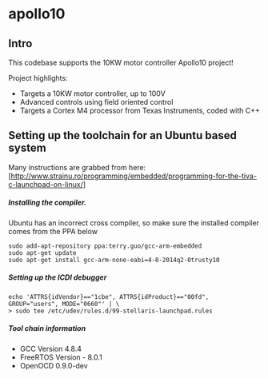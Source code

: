 apollo10
========

## Intro

This codebase supports the 10KW motor controller Apollo10 project!

Project highlights:
+ Targets a 10KW motor controller, up to 100V
+ Advanced controls using field oriented control
+ Targets a Cortex M4 processor from Texas Instruments, coded with C++

## Setting up the toolchain for an Ubuntu based system


Many instructions are grabbed from here:
[http://www.strainu.ro/programming/embedded/programming-for-the-tiva-c-launchpad-on-linux/]

##### Installing the compiler.  

Ubuntu has an incorrect cross compiler, so make sure
the installed compiler comes from the PPA below

```
sudo add-apt-repository ppa:terry.guo/gcc-arm-embedded
sudo apt-get update
sudo apt-get install gcc-arm-none-eabi=4-8-2014q2-0trusty10
```

##### Setting up the ICDI debugger

```
echo 'ATTRS{idVendor}=="1cbe", ATTRS{idProduct}=="00fd", GROUP="users", MODE="0660"' | \
> sudo tee /etc/udev/rules.d/99-stellaris-launchpad.rules
```

##### Tool chain information

+ GCC Version 4.8.4
+ FreeRTOS Version - 8.0.1
+ OpenOCD 0.9.0-dev





